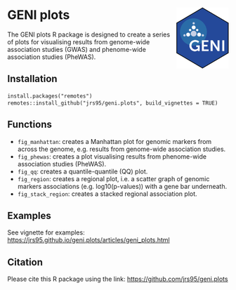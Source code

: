 # GENI plots <img src='man/figures/logo.png' align="right" height="139"/>

The GENI plots R package is designed to create a series of plots for visualising results from genome-wide association studies (GWAS) and phenome-wide association studies (PheWAS).  

## Installation
```
install.packages("remotes")
remotes::install_github("jrs95/geni.plots", build_vignettes = TRUE)
```

## Functions
* `fig_manhattan`: creates a Manhattan plot for genomic markers from across the genome, e.g. results from genome-wide association studies.  
* `fig_phewas`: creates a plot visualising results from phenome-wide association studies (PheWAS).  
* `fig_qq`: creates a quantile-quantile (QQ) plot.  
* `fig_region`: creates a regional plot, i.e. a scatter graph of genomic markers associations (e.g. log10(p-values)) with a gene bar underneath.  
* `fig_stack_region`: creates a stacked regional association plot.  

## Examples
See vignette for examples: https://jrs95.github.io/geni.plots/articles/geni_plots.html  

## Citation
Please cite this R package using the link: https://github.com/jrs95/geni.plots  
